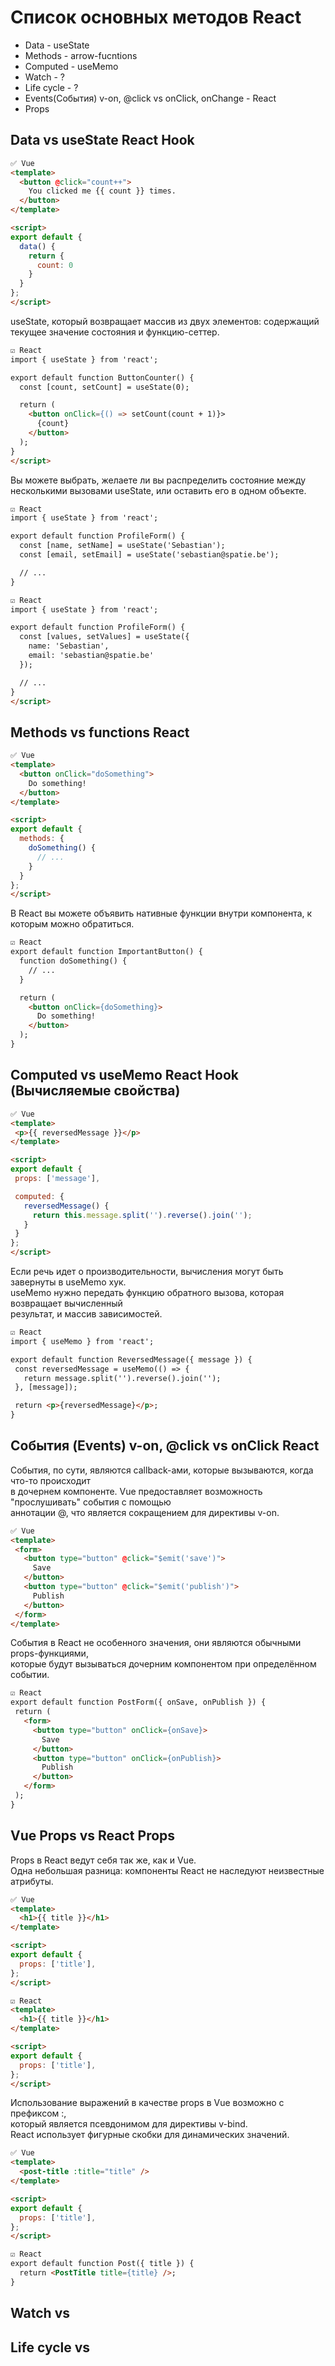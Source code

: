 # Список основных методов React

- Data - useState
- Methods - arrow-fucntions
- Computed - useMemo
- Watch - ?
- Life cycle - ?
- Events(События) v-on, @click vs onClick, onChange - React
- Props

## Data vs useState React Hook

```html
✅ Vue
<template>
  <button @click="count++">
    You clicked me {{ count }} times.
  </button>
</template>

<script>
export default {
  data() {
    return {
      count: 0
    }
  }
};
</script>
```

useState, который возвращает массив из двух элементов: содержащий текущее значение состояния и функцию-сеттер.
```html
☑️ React
import { useState } from 'react';

export default function ButtonCounter() {
  const [count, setCount] = useState(0);

  return (
    <button onClick={() => setCount(count + 1)}>
      {count}
    </button>
  );
}
</script>
```

Вы можете выбрать, желаете ли вы распределить состояние между несколькими вызовами useState, или оставить его в одном объекте.

```html
☑️ React
import { useState } from 'react';

export default function ProfileForm() {
  const [name, setName] = useState('Sebastian');
  const [email, setEmail] = useState('sebastian@spatie.be');

  // ...
}
```

```html
☑️ React
import { useState } from 'react';

export default function ProfileForm() {
  const [values, setValues] = useState({
    name: 'Sebastian',
    email: 'sebastian@spatie.be'
  });

  // ...
}
</script>
```

## Methods vs functions React

```html
✅ Vue
<template>
  <button onClick="doSomething">
    Do something!
  </button>
</template>

<script>
export default {
  methods: {
    doSomething() {
      // ...
    }
  }
};
</script>
```

В React вы можете объявить нативные функции внутри компонента, к которым можно обратиться.
```html
☑️ React
export default function ImportantButton() {
  function doSomething() {
    // ...
  }

  return (
    <button onClick={doSomething}>
      Do something!
    </button>
  );
}
```

##  Computed vs useMemo React Hook (Вычисляемые свойства)

 ```html
✅ Vue
<template>
  <p>{{ reversedMessage }}</p>
</template>

<script>
export default {
  props: ['message'],

  computed: {
    reversedMessage() {
      return this.message.split('').reverse().join('');
    }
  }
};
</script>
```

Если речь идет о производительности, вычисления могут быть завернуты в useMemo хук. <br/>
useMemo нужно передать функцию обратного вызова, которая возвращает вычисленный  <br/>
результат, и массив зависимостей. <br/>

 ```html
☑️ React
import { useMemo } from 'react';

export default function ReversedMessage({ message }) {
  const reversedMessage = useMemo(() => {
    return message.split('').reverse().join('');
  }, [message]);

  return <p>{reversedMessage}</p>;
}
```

## События (Events) v-on, @click vs onClick React

События, по сути, являются callback-ами, которые вызываются, когда что-то происходит <br/>
в дочернем компоненте. Vue предоставляет возможность "прослушивать" события с помощью <br/>
аннотации @, что является сокращением для директивы v-on. <br/>

 ```html
✅ Vue
<template>
  <form>
    <button type="button" @click="$emit('save')">
      Save
    </button>
    <button type="button" @click="$emit('publish')">
      Publish
    </button>
  </form>
</template>
```

События в React не особенного значения, они являются обычными props-функциями, <br/>
которые будут вызываться дочерним компонентом при определённом событии. <br/>

 ```html
☑️ React
export default function PostForm({ onSave, onPublish }) {
  return (
    <form>
      <button type="button" onClick={onSave}>
        Save
      </button>
      <button type="button" onClick={onPublish}>
        Publish
      </button>
    </form>
  );
}
```

## Vue Props vs React Props

Props в React ведут себя так же, как и Vue. <br/>
Одна небольшая разница: компоненты React не наследуют неизвестные атрибуты.

```html
✅ Vue
<template>
  <h1>{{ title }}</h1>
</template>

<script>
export default {
  props: ['title'],
};
</script>
```

```html
☑️ React
<template>
  <h1>{{ title }}</h1>
</template>

<script>
export default {
  props: ['title'],
};
</script>
```

Использование выражений в качестве props в Vue возможно с префиксом :, <br/>
который является псевдонимом для директивы v-bind. <br/>
React использует фигурные скобки для динамических значений. <br/>

```html
✅ Vue
<template>
  <post-title :title="title" />
</template>

<script>
export default {
  props: ['title'],
};
</script>
```

```html
☑️ React
export default function Post({ title }) {
  return <PostTitle title={title} />;
}
```

## Watch vs 

## Life cycle vs
